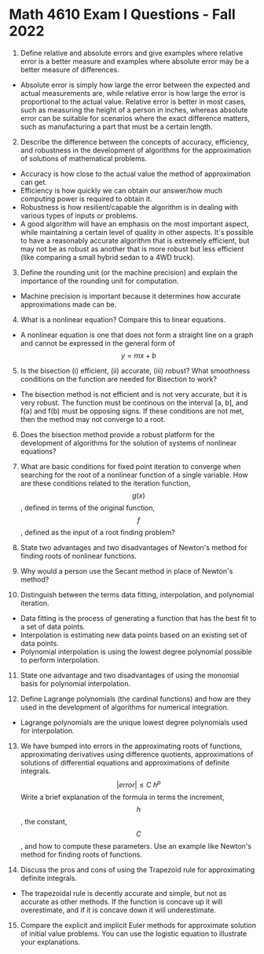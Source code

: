 # Math 4610 Exam I Questions - Fall 2022

1. Define relative and absolute errors and give examples where relative error is a better measure and examples where absolute error may be a better measure of differences.
  - Absolute error is simply how large the error between the expected and actual measurements are, while relative error is how large the error is proportional to the actual value. Relative error is better in most cases, such as measuring the height of a person in inches, whereas absolute error can be suitable for scenarios where the exact difference matters, such as manufacturing a part that must be a certain length.

2. Describe the difference between the concepts of accuracy, efficiency, and robustness in the development of algorithms for the approximation of solutions of mathematical problems.
  - Accuracy is how close to the actual value the method of approximation can get.
  - Efficiency is how quickly we can obtain our answer/how much computing power is required to obtain it.
  - Robustness is how resilient/capable the algorithm is in dealing with various types of inputs or problems.
  - A good algorithm will have an emphasis on the most important aspect, while maintaining a certain level of quality in other aspects. It's possible to have a reasonably accurate algorithm that is extremely efficient, but may not be as robust as another that is more robust but less efficient (like comparing a small hybrid sedan to a 4WD truck).


3. Define the rounding unit (or the machine precision) and explain the importance of the rounding unit for computation.
  - Machine precision is important because it determines how accurate approximations made can be.

4. What is a nonlinear equation? Compare this to linear equations.
  - A nonlinear equation is one that does not form a straight line on a graph and cannot be expressed in the general form of $$y = mx + b$$

5. Is the bisection (i) efficient, (ii) accurate, (iii) robust? What smoothness conditions on the function are needed for Bisection to work?
  - The bisection method is not efficient and is not very accurate, but it is very robust. The function must be continous on the interval [a, b], and f(a) and f(b) must be opposing signs. If these conditions are not met, then the method may not converge to a root.

6. Does the bisection method provide a robust platform for the development of algorithms for the solution of systems of nonlinear equations?

7. What are basic conditions for fixed point iteration to converge when searching for the root of a nonlinear function of a single variable. How are these conditions related to the iteration function, $$g(x)$$, defined in terms of the original function, $$f$$, defined as the input of a root finding problem?

8. State two advantages and two disadvantages of Newton's method for finding roots of nonlinear functions.

9. Why would a person use the Secant method in place of Newton's method?

10. Distinguish between the terms data fitting, interpolation, and polynomial iteration.
  - Data fitting is the process of generating a function that has the best fit to a set of data points.
  - Interpolation is estimating new data points based on an existing set of data points.
  - Polynomial interpolation is using the lowest degree polynomial possible to perform interpolation.

11. State one advantage and two disadvantages of using the monomial basis for polynomial interpolation.

12. Define Lagrange polynomials (the cardinal functions) and how are they used in the development of algorithms for numerical integration.
  - Lagrange polynomials are the unique lowest degree polynomials used for interpolation. 

13. We have bumped into errors in the approximating roots of functions, approximating derivatives using difference quotients, approximations of solutions of differential equations and approximations of definite integrals.
    $$
      | error | \leq C\ h^p
    $$
    Write a brief explanation of the formula in terms the increment, $$h$$, the constant, $$C$$, and how to compute these parameters. Use an example like Newton's method for finding roots of functions.

14. Discuss the pros and cons of using the Trapezoid rule for approximating definite integrals.
  - The trapezoidal rule is decently accurate and simple, but not as accurate as other methods. If the function is concave up it will overestimate, and if it is concave down it will underestimate.

15. Compare the explicit and implicit Euler methods for approximate solution of initial value problems. You can use the logistic equation to illustrate your explanations.
